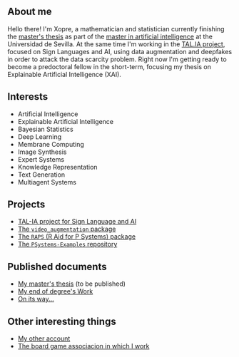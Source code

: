 ## About me
Hello there! I'm Xopre, a mathematician and statistician currently finishing the [master's thesis](https://xopre.github.io/RAPS/) as part of the [master in artificial intelligence](http://www.cs.us.es/blogs/mulcia/) at the Universidad de Sevilla. At the same time I'm working in the [TAL.IA project](https://github.com/TAL-IA), focused on Sign Languages and AI, using data augmentation and deepfakes in order to attack the data scarcity problem. Right now I'm getting ready to become a predoctoral fellow in the short-term, focusing my thesis on Explainable Artificial Intelligence (XAI).

## Interests

* Artificial Intelligence
* Explainable Artificial Intelligence
* Bayesian Statistics
* Deep Learning
* Membrane Computing
* Image Synthesis
* Expert Systems
* Knowledge Representation
* Text Generation
* Multiagent Systems

## Projects

* [TAL-IA project for Sign Language and AI](https://github.com/TAL-IA)
* [The `video_augmentation` package](https://rodgal-2020.github.io/video_augmentation/)
* [The `RAPS` (R Aid for P Systems) package](https://github.com/RodGal-2020/RAPS)
* [The `PSystems-Examples` repository](https://github.com/RodGal-2020/psystems-examples)

## Published documents

* [My master's thesis](https://xopre.github.io/RAPS/) (to be published)
* [My end of degree's Work](https://scholar.google.es/citations?view_op=view_citation&hl=es&user=0-2C5HEAAAAJ&citation_for_view=0-2C5HEAAAAJ:u5HHmVD_uO8C)
* [On its way...](https://github.com/TAL-IA)

## Other interesting things

* [My other account](https://github.com/Xopre)
* [The board game associacion in which I work](https://dadoplateado.wordpress.com/)
